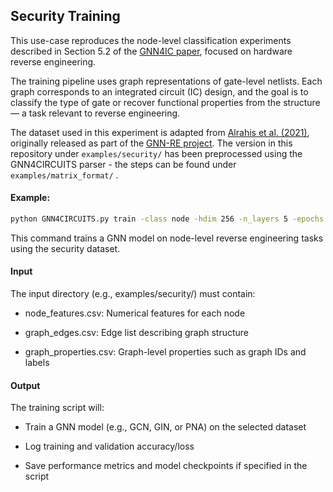 ## Security Training

This use-case reproduces the node-level classification experiments described in Section 5.2 of the [GNN4IC paper](https://arxiv.org/abs/2201.06848), focused on hardware reverse engineering.

The training pipeline uses graph representations of gate-level netlists. Each graph corresponds to an integrated circuit (IC) design, and the goal is to classify the type of gate or recover functional properties from the structure — a task relevant to reverse engineering.

The dataset used in this experiment is adapted from [Alrahis et al. (2021)](https://ieeexplore.ieee.org/document/9530566), originally released as part of the [GNN-RE project](https://github.com/DfX-NYUAD/GNN-RE). The version in this repository under `examples/security/` has been preprocessed using the GNN4CIRCUITS parser - the steps can be found under `examples/matrix_format/` .

#### Example:

```bash
python GNN4CIRCUITS.py train -class node -hdim 256 -n_layers 5 -epochs 2000 -input examples/security
```
This command trains a GNN model on node-level reverse engineering tasks using the security dataset.

#### Input

The input directory (e.g., examples/security/) must contain:

- node_features.csv: Numerical features for each node

- graph_edges.csv: Edge list describing graph structure

- graph_properties.csv: Graph-level properties such as graph IDs and labels

#### Output
The training script will:

- Train a GNN model (e.g., GCN, GIN, or PNA) on the selected dataset

- Log training and validation accuracy/loss

- Save performance metrics and model checkpoints if specified in the script
